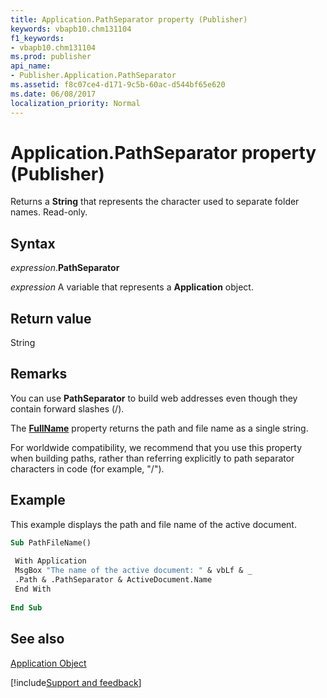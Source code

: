 ```yaml
---
title: Application.PathSeparator property (Publisher)
keywords: vbapb10.chm131104
f1_keywords:
- vbapb10.chm131104
ms.prod: publisher
api_name:
- Publisher.Application.PathSeparator
ms.assetid: f8c07ce4-d171-9c5b-60ac-d544bf65e620
ms.date: 06/08/2017
localization_priority: Normal
---
```



# Application.PathSeparator property (Publisher)

Returns a  **String** that represents the character used to separate folder names. Read-only.


## Syntax

_expression_.**PathSeparator**

 _expression_ A variable that represents a  **Application** object.


## Return value

String


## Remarks

You can use  **PathSeparator** to build web addresses even though they contain forward slashes (/).

The  **[FullName](Publisher.Document.FullName.md)** property returns the path and file name as a single string.

For worldwide compatibility, we recommend that you use this property when building paths, rather than referring explicitly to path separator characters in code (for example, "/").


## Example

This example displays the path and file name of the active document.


```vb
Sub PathFileName() 
 
 With Application 
 MsgBox "The name of the active document: " & vbLf & _ 
 .Path & .PathSeparator & ActiveDocument.Name 
 End With 
 
End Sub
```


## See also


 [Application Object](Publisher.Application.md)

[!include[Support and feedback](~/includes/feedback-boilerplate.md)]
